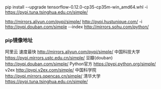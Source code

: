 
 pip install --upgrade tensorflow-0.12.0-cp35-cp35m-win_amd64.whl -i  https://pypi.tuna.tsinghua.edu.cn/simple/
 
 
 http://mirrors.aliyun.com/pypi/simple/ 
 http://pypi.hustunique.com/
 -i http://pypi.douban.com/simple
 --index  http://mirrors.sohu.com/python/
 
### pip镜像地址 

阿里云 速度最快 http://mirrors.aliyun.com/pypi/simple/ 
中国科技大学 https://pypi.mirrors.ustc.edu.cn/simple/
豆瓣(douban) http://pypi.douban.com/simple/
Python官方 https://pypi.python.org/simple/
v2ex http://pypi.v2ex.com/simple/
中国科学院 http://pypi.mirrors.opencas.cn/simple/
清华大学 https://pypi.tuna.tsinghua.edu.cn/simple/
